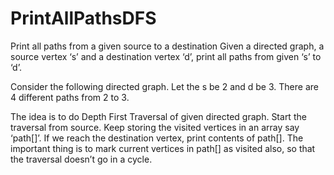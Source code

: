 # PrintAllPathsDFS

Print all paths from a given source to a destination
Given a directed graph, a source vertex ‘s’ and a destination vertex ‘d’, print all paths from given ‘s’ to ‘d’.

Consider the following directed graph. Let the s be 2 and d be 3. There are 4 different paths from 2 to 3.

The idea is to do Depth First Traversal of given directed graph. Start the traversal from source. Keep storing the visited vertices in an array say ‘path[]’. If we reach the destination vertex, print contents of path[]. The important thing is to mark current vertices in path[] as visited also, so that the traversal doesn’t go in a cycle.
